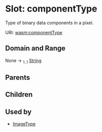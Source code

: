 
# Slot: componentType


Type of binary data components in a pixel.

URI: [wasm:componentType](https://w3id.org/itk/wasmcomponentType)


## Domain and Range

None &#8594;  <sub>1..1</sub> [String](types/String.md)

## Parents


## Children


## Used by

 * [ImageType](ImageType.md)
